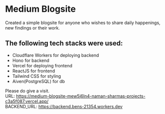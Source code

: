 # Medium Blogsite
Created a simple blogsite for anyone who wishes to share daily happenings, new findings or their work.
## The following tech stacks were used:
<ul>
  <li>Cloudflare Workers for deploying backend</li>
  <li>Hono for backend</li>
  <li>Vercel for deploying frontend</li>
  <li>ReactJS for frontend</li>
  <li>Tailwind CSS for styling</li>
  <li>Aiven(PostgreSQL) for db</li>
</ul>

Please do give a visit.<br />
URL: https://medium-blogsite-mew5j6ln4-naman-sharmas-projects-c3a5f087.vercel.app/<br />
BACKEND_URL: https://backend.bens-21354.workers.dev
